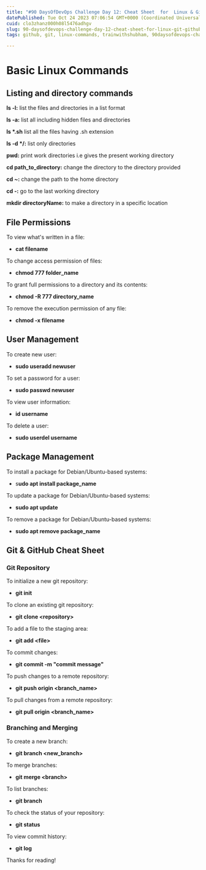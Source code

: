 ```yaml
---
title: "#90 DaysOfDevOps Challenge Day 12: Cheat Sheet  for  Linux & Git-GitHub"
datePublished: Tue Oct 24 2023 07:06:54 GMT+0000 (Coordinated Universal Time)
cuid: clo3zhanz000h08l5476adhgv
slug: 90-daysofdevops-challenge-day-12-cheat-sheet-for-linux-git-github
tags: github, git, linux-commands, trainwithshubham, 90daysofdevops-chanllenge

---
```


# Basic Linux Commands

## **Listing and directory commands**

**ls -l:** list the files and directories in a list format

**ls -a:** list all including hidden files and directories

**ls \*.sh** list all the files having .sh extension

**ls -d \*/:** list only directories

**pwd:** print work directories i.e gives the present working directory

**cd path\_to\_directory:** change the directory to the directory provided

**cd ~:** change the path to the home directory

**cd -:** go to the last working directory

**mkdir directoryName:** to make a directory in a specific location

## File Permissions

To view what's written in a file:

* **cat filename**
    

To change access permission of files:

* **chmod 777 folder\_name**
    

To grant full permissions to a directory and its contents:

* **chmod -R 777 directory\_name**
    

To remove the execution permission of any file:

* **chmod -x filename**
    

## User Management

To create new user:

* **sudo useradd newuser**
    

To set a password for a user:

* **sudo passwd newuser**
    

To view user information:

* **id username**
    

To delete a user:

* **sudo userdel username**
    

## Package Management

To install a package for Debian/Ubuntu-based systems:

* s**udo apt install package\_name**
    

To update a package for Debian/Ubuntu-based systems:

* **sudo apt update**
    

To remove a package for Debian/Ubuntu-based systems:

* **sudo apt remove package\_name**
    

## Git & GitHub Cheat Sheet

### Git Repository

To initialize a new git repository:

* **git init**
    

To clone an existing git repository:

* **git clone &lt;repository&gt;**
    

To add a file to the staging area:

* **git add &lt;file&gt;**
    

To commit changes:

* **git commit -m "commit message"**
    

To push changes to a remote repository:

* **git push origin &lt;branch\_name&gt;**
    

To pull changes from a remote repository:

* **git pull origin &lt;branch\_name&gt;**
    

### Branching and Merging

To create a new branch:

* **git branch &lt;new\_branch&gt;**
    

To merge branches:

* **git merge &lt;branch&gt;**
    

To list branches:

* **git branch**
    

To check the status of your repository:

* **git status**
    

To view commit history:

* **git log**
    

Thanks for reading!
